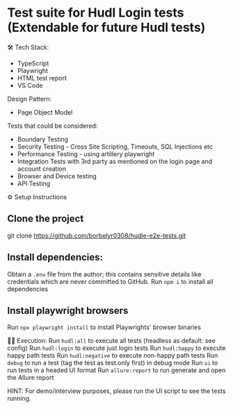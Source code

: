 # Test suite for Hudl Login tests (Extendable for future Hudl tests)
🛠️ Tech Stack:
 - TypeScript
 - Playwright
 - HTML test report
 - VS Code

Design Pattern:
 - Page Object Model

Tests that could be considered:
* Boundary Testing
* Security Testing - Cross Site Scripting, Timeouts, SQL Injections etc
* Performance Testing - using artillery playwright 
* Integration Tests with 3rd party as mentioned on the login page and account creation
* Browser and Device testing
* API Testing

⚙️ Setup Instructions

## Clone the project
git clone https://github.com/borbelyr0308/hudle-e2e-tests.git

## Install dependencies:
Obtain a `.env` file from the author; this contains sensitive details like credentials which are never committed to GitHub.
Run `npm i` to install all dependencies

## Install playwright browsers
Run `npx playwright install` to install Playwrights' browser binaries


🏃‍♂️ Execution: 
Run `hudl:all` to execute all tests (headless as default: see config)
Run `hudl:login` to execute just login tests
Run `hudl:happy` to execute happy path tests
Run `hudl:negative` to execute non-happy path tests
Run `debug` to run a test (tag the test as test.only first) in debug mode
Run `ui` to run tests in a headed UI format
Run `allure:report` to run generate and open the Allure report

HINT: For demo/interview purposes, please run the UI script to see the tests running.
